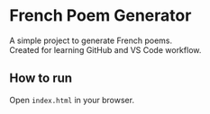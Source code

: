 # French Poem Generator

A simple project to generate French poems.  
Created for learning GitHub and VS Code workflow.

## How to run
Open `index.html` in your browser.
